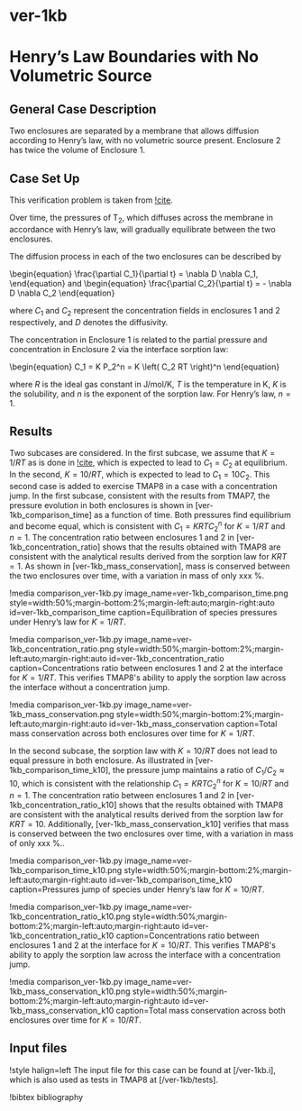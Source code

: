 # ver-1kb

# Henry’s Law Boundaries with No Volumetric Source

## General Case Description

Two enclosures are separated by a membrane that allows diffusion according to Henry’s law, with no volumetric source present. Enclosure 2 has twice the volume of Enclosure 1.

## Case Set Up

This verification problem is taken from [!cite](ambrosek2008verification).

Over time, the pressures of T$_2$, which diffuses across the membrane in accordance with Henry’s law, will gradually equilibrate between the two enclosures.

The diffusion process in each of the two enclosures can be described by

\begin{equation}
\frac{\partial C_1}{\partial t} = \nabla D \nabla C_1,
\end{equation}
and
\begin{equation}
\frac{\partial C_2}{\partial t} = - \nabla D \nabla C_2
\end{equation}

where $C_1$ and $C_2$ represent the concentration fields in enclosures 1 and 2 respectively, and $D$ denotes the diffusivity.

The concentration in Enclosure 1 is related to the partial pressure and concentration in Enclosure 2 via the interface sorption law:

\begin{equation}
C_1 = K P_2^n = K \left( C_2 RT \right)^n
\end{equation}

where $R$ is the ideal gas constant in J/mol/K, $T$ is the temperature in K, $K$ is the solubility, and $n$ is the exponent of the sorption law. For Henry’s law, $n=1$.

## Results

Two subcases are considered. In the first subcase, we assume that $K=1/RT$ as is done in [!cite](ambrosek2008verification), which is expected to lead to $C_1 = C_2$ at equilibrium. In the second, $K=10/RT$, which is expected to lead to $C_1 = 10 C_2$. This second case is added to exercise TMAP8 in a case with a concentration jump.
In the first subcase, consistent with the results from TMAP7, the pressure evolution in both enclosures is shown in [ver-1kb_comparison_time] as a function of time. Both pressures find equilibrium and become equal, which is consistent with $C_1 = K RT C_2^n$ for $K=1/RT$ and $n=1$. The concentration ratio between enclosures 1 and 2 in [ver-1kb_concentration_ratio] shows that the results obtained with TMAP8 are consistent with the analytical results derived from the sorption law for $K R T=1$. As shown in [ver-1kb_mass_conservation], mass is conserved between the two enclosures over time, with a variation in mass of only xxx \%.

!media comparison_ver-1kb.py
       image_name=ver-1kb_comparison_time.png
       style=width:50%;margin-bottom:2%;margin-left:auto;margin-right:auto
       id=ver-1kb_comparison_time
       caption=Equilibration of species pressures under Henry’s law for $K = 1/RT$.

!media comparison_ver-1kb.py
       image_name=ver-1kb_concentration_ratio.png
       style=width:50%;margin-bottom:2%;margin-left:auto;margin-right:auto
       id=ver-1kb_concentration_ratio
       caption=Concentrations ratio between enclosures 1 and 2 at the interface for $K = 1/RT$. This verifies TMAP8's ability to apply the sorption law across the interface without a concentration jump.

!media comparison_ver-1kb.py
       image_name=ver-1kb_mass_conservation.png
       style=width:50%;margin-bottom:2%;margin-left:auto;margin-right:auto
       id=ver-1kb_mass_conservation
       caption=Total mass conservation across both enclosures over time for $K = 1/RT$.

In the second subcase, the sorption law with $K=10/RT$ does not lead to equal pressure in both enclosure. As illustrated in [ver-1kb_comparison_time_k10], the pressure jump maintains a ratio of $C_1/C_2 \approx 10$, which is consistent with the relationship $C_1 = K RT C_2^n$ for $K=10/RT$ and $n=1$. The concentration ratio between enclosures 1 and 2 in [ver-1kb_concentration_ratio_k10] shows that the results obtained with TMAP8 are consistent with the analytical results derived from the sorption law for $K RT=10$. Additionally, [ver-1kb_mass_conservation_k10] verifies that mass is conserved between the two enclosures over time, with a variation in mass of only xxx \%..

!media comparison_ver-1kb.py
       image_name=ver-1kb_comparison_time_k10.png
       style=width:50%;margin-bottom:2%;margin-left:auto;margin-right:auto
       id=ver-1kb_comparison_time_k10
       caption=Pressures jump of species under Henry’s law for $K = 10/RT$.

!media comparison_ver-1kb.py
       image_name=ver-1kb_concentration_ratio_k10.png
       style=width:50%;margin-bottom:2%;margin-left:auto;margin-right:auto
       id=ver-1kb_concentration_ratio_k10
       caption=Concentrations ratio between enclosures 1 and 2 at the interface for $K = 10/RT$. This verifies TMAP8's ability to apply the sorption law across the interface with a concentration jump.

!media comparison_ver-1kb.py
       image_name=ver-1kb_mass_conservation_k10.png
       style=width:50%;margin-bottom:2%;margin-left:auto;margin-right:auto
       id=ver-1kb_mass_conservation_k10
       caption=Total mass conservation across both enclosures over time for $K = 10/RT$.

## Input files

!style halign=left
The input file for this case can be found at [/ver-1kb.i], which is also used as tests in TMAP8 at [/ver-1kb/tests].

!bibtex bibliography
